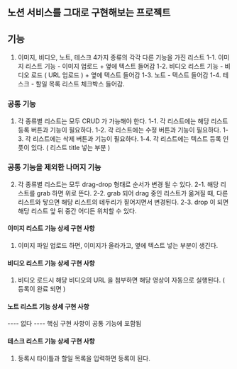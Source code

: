 ## 노션 서비스를 그대로 구현해보는 프로젝트
## 기능
1. 이미지, 비디오, 노트, 테스크 4가지 종류의 각각 다른 기능을 가진 리스트
    1-1. 이미지 리스트 기능 - 이미지 업로드 + 옆에 텍스트 들어감
    1-2. 비디오 리스트 기능 - 비디오 로드 ( URL 업로드 ) + 옆에 텍스트 들어감
    1-3. 노트 - 텍스트 들어감
    1-4. 테스크 - 할일 목록 리스트 체크박스 들어감.

### 공통 기능
1. 각 종류별 리스트는 모두 CRUD 가 가능해야 한다.
    1-1. 각 리스트에는 해당 리스트 등록 버튼과 기능이 필요하다.
    1-2. 각 리스트에는 수정 버튼과 기능이 필요하다.
    1-3. 각 리스트에는 삭제 버튼과 기능이 필요하다.
    1-4. 각 리스트에는 텍스트 등록 인풋이 있다. ( 리스트 title 넣는 부분 )

### 공통 기능을 제외한 나머지 기능
2. 각 종류별 리스트는 모두 drag-drop 형태로 순서가 변경 될 수 있다.
    2-1. 해당 리스트를 grab 하면 위로 뜬다.
    2-2. grab 되어 drag 중인 리스트가 옮겨질 때, 다른 리스트와 닿으면 해당 리스트의 테두리가 짙어지면서 변경된다.
    2-3. drop 이 되면 해당 리스트 앞 뒤 중간 어디든 위치할 수 있다.

#### 이미지 리스트 기능 상세 구현 사항
1. 이미지 파일 업로드 하면, 이미지가 올라가고, 옆에 텍스트 넣는 부분이 생긴다.

#### 비디오 리스트 기능 상세 구현 사항
1. 비디오 로드시 해당 비디오의 URL 을 첨부하면 해당 영상이 자동으로 실행된다. ( 등록이 완료 되면 )

#### 노트 리스트 기능 상세 구현 사항
---- 없다 ---- 핵심 구현 사항이 공통 기능에 포함됨

#### 테스크 리스트 기능 상세 구현 사항
1. 등록시 타이틀과 할일 목록을 입력하면 등록이 된다.
